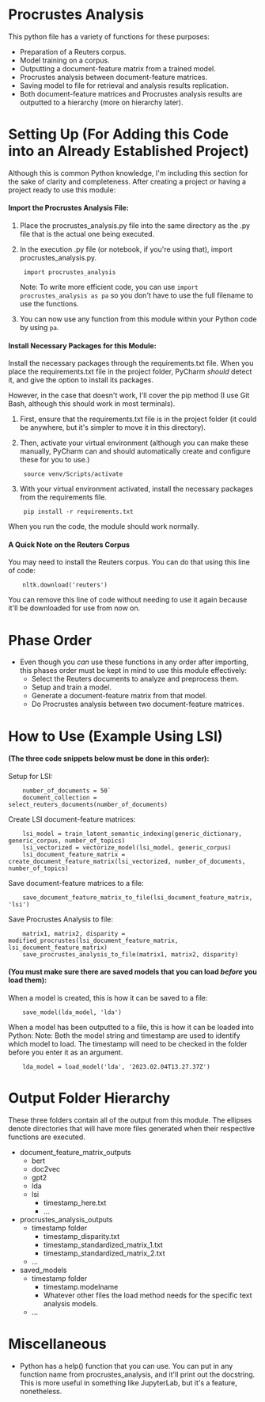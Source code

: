 # Procrustes Analysis
This python file has a variety of functions for these purposes:
- Preparation of a Reuters corpus.
- Model training on a corpus.
- Outputting a document-feature matrix from a trained model.
- Procrustes analysis between document-feature matrices.
- Saving model to file for retrieval and analysis results replication.
- Both document-feature matrices and Procrustes analysis results are outputted to a hierarchy (more on hierarchy later).

# Setting Up (For Adding this Code into an Already Established Project)
Although this is common Python knowledge, I'm including this section for the sake of clarity and completeness.
After creating a project or having a project ready to use this module:
#### Import the Procrustes Analysis File:
1. Place the procrustes_analysis.py file into the same directory as the .py file that is the actual one being executed.
2. In the execution .py file (or notebook, if you're using that), import procrustes_analysis.py.

        import procrustes_analysis

    Note: To write more efficient code, you can use `import procrustes_analysis as pa` so you don't have to use the full filename to use the functions.
3. You can now use any function from this module within your Python code by using `pa`.

#### Install Necessary Packages for this Module:
Install the necessary packages through the requirements.txt file. When you place the requirements.txt file in the project folder, PyCharm *should* detect it, and give the option to install its packages.

However, in the case that doesn't work, I'll cover the pip method (I use Git Bash, although this should work in most terminals).
1. First, ensure that the requirements.txt file is in the project folder (it could be anywhere, but it's simpler to move it in this directory).
2. Then, activate your virtual environment (although you can make these manually, PyCharm can and should automatically create and configure these for you to use.)

        source venv/Scripts/activate

3. With your virtual environment activated, install the necessary packages from the requirements file.
        
        pip install -r requirements.txt

When you run the code, the module should work normally.

#### A Quick Note on the Reuters Corpus
You may need to install the Reuters corpus. You can do that using this line of code:

        nltk.download('reuters')

You can remove this line of code without needing to use it again because it'll be downloaded for use from now on.

# Phase Order
- Even though you *can* use these functions in any order after importing, this phases order must be kept in mind to use this module effectively:
    - Select the Reuters documents to analyze and preprocess them.
    - Setup and train a model.
    - Generate a document-feature matrix from that model.
    - Do Procrustes analysis between two document-feature matrices.

# How to Use (Example Using LSI)

#### (The three code snippets below must be done in this order):
Setup for LSI:
        
        number_of_documents = 50`
        document_collection = select_reuters_documents(number_of_documents)

Create LSI document-feature matrices:

        lsi_model = train_latent_semantic_indexing(generic_dictionary, generic_corpus, number_of_topics)
        lsi_vectorized = vectorize_model(lsi_model, generic_corpus)
        lsi_document_feature_matrix = create_document_feature_matrix(lsi_vectorized, number_of_documents, number_of_topics)

Save document-feature matrices to a file:

        save_document_feature_matrix_to_file(lsi_document_feature_matrix, 'lsi')

Save Procrustes Analysis to file:

        matrix1, matrix2, disparity = modified_procrustes(lsi_document_feature_matrix, lsi_document_feature_matrix)
        save_procrustes_analysis_to_file(matrix1, matrix2, disparity)

#### (You must make sure there are saved models that you can load *before* you load them):
When a model is created, this is how it can be saved to a file:

        save_model(lda_model, 'lda')

When a model has been outputted to a file, this is how it can be loaded into Python:
Note: Both the model string and timestamp are used to identify which model to load. The timestamp will need to be checked in the folder before you enter it as an argument.

        lda_model = load_model('lda', '2023.02.04T13.27.37Z')

# Output Folder Hierarchy
These three folders contain all of the output from this module. The ellipses denote directories that will have more files generated when their respective functions are executed.
- document_feature_matrix_outputs
    - bert
    - doc2vec
    - gpt2
    - lda
    - lsi
        - timestamp_here.txt
        - ...
- procrustes_analysis_outputs
    - timestamp folder
        - timestamp_disparity.txt
        - timestamp_standardized_matrix_1.txt
        - timestamp_standardized_matrix_2.txt
    - ...
- saved_models
    - timestamp folder
        - timestamp.modelname
        - Whatever other files the load method needs for the specific text analysis models.
    - ...

# Miscellaneous

- Python has a help() function that you can use. You can put in any function name from procrustes_analysis, and it'll print out the docstring. This is more useful in something like JupyterLab, but it's a feature, nonetheless.